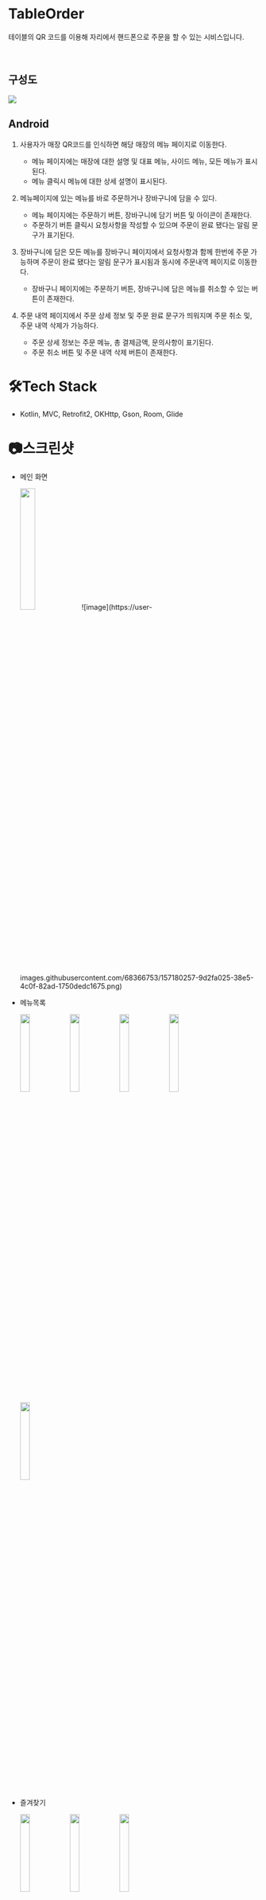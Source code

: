 # TableOrder
테이블의 QR 코드를 이용해 자리에서 핸드폰으로 주문을 할 수 있는 시비스입니다.

<br>

## 구성도
<img src="https://user-images.githubusercontent.com/69130921/137612709-e8773a2b-e283-47a4-9b6f-6d86acb5f9cc.png">





## Android
1. 사용자가 매장 QR코드를 인식하면 해당 매장의 메뉴 페이지로 이동한다.
   - 메뉴 페이지에는 매장에 대한 설명 및 대표 메뉴, 사이드 메뉴, 모든 메뉴가 표시된다.
   - 메뉴 클릭시 메뉴에 대한 상세 설명이 표시된다.

2. 메뉴페이지에 있는 메뉴를 바로 주문하거나 장바구니에 담을 수 있다.
   - 메뉴 페이지에는 주문하기 버튼, 장바구니에 담기 버튼 및 아이콘이 존재한다.
   - 주문하기 버튼 클릭시 요청사항을 작성할 수 있으며 주문이 완료 됐다는 알림 문구가 표기된다.

3. 장바구니에 담은 모든 메뉴를 장바구니 페이지에서 요청사항과 함께 한번에 주문 가능하며 주문이 완료 됐다는 알림 문구가 표시됨과 동시에 주문내역 페이지로 이동한다.
   - 장바구니 페이지에는 주문하기 버튼, 장바구니에 담은 메뉴를 취소할 수 있는 버튼이 존재한다.
   
4. 주문 내역 페이지에서 주문 상세 정보 및 주문 완료 문구가 띄워지며 주문 취소 및, 주문 내역 삭제가 가능하다.
   - 주문 상세 정보는 주문 메뉴, 총 결제금액, 문의사항이 표기된다.
   - 주문 취소 버튼 및 주문 내역 삭제 버튼이 존재한다.


# 🛠Tech Stack
* Kotlin, MVC, Retrofit2, OKHttp, Gson, Room, Glide

# 📷스크린샷
* 메인 화면

  <img src = "https://user-images.githubusercontent.com/68366753/157180257-9d2fa025-38e5-4c0f-82ad-1750dedc1675.png" width="25%" height="25%">
  ![image](https://user-images.githubusercontent.com/68366753/157180257-9d2fa025-38e5-4c0f-82ad-1750dedc1675.png)


      
      
  
  
* 메뉴목록


  <img src = "https://user-images.githubusercontent.com/68366753/157180408-ef83906d-c293-4cb2-87b9-8d53128497d3.png" width="20%" height="20%">  <img src = "https://user-images.githubusercontent.com/68366753/157180558-7a126021-0f4b-40a1-b211-81b26eab7bb1.png" width="20%" height="20%">  <img src = "https://user-images.githubusercontent.com/68366753/157180614-90649976-4683-4afa-90cd-58405716718d.png" width="20%" height="20%">
  <img src = "" width="20%" height="20%"><img src = "" width="20%" height="20%">
  
  

 
 

 

* 즐겨찾기  
  
  <img src = "https://user-images.githubusercontent.com/68366753/154833778-2555b0fb-5ad0-4151-9f2a-69a81e93b436.png" width="20%" height="20%">  <img src = "https://user-images.githubusercontent.com/68366753/154833794-e0d1a9a0-d352-428f-b41f-8a97f8fed582.png" width="20%" height="20%">  <img src = "https://user-images.githubusercontent.com/68366753/154833814-9eeed1a5-78d2-4b4a-976a-b6c8145bc3ca.png" width="20%" height="20%">  



## ADMIN 이용 방법
### 메인 페이지
1. 사용자가 서비스를 이용하기 위해서는 회원가입을 통해 
    아이디를 생성하고 로그인을 해야한다.

    - 로그인 생성: 우측 상단 'login' 버튼
    - 회원가입: 우측 상단 'sign-up' 버튼

2. 로그인을 하면 관리 페이지(Management)이동 하는 버튼이 생긴다.
    - 인증을 받아야만 보여지는 버튼이다.

<br>

### 관리 페이지
<strong>[테이블]</strong> -> 사용자가 테이블의 상태를 확인 및 테이블 수정이 가능한 페이지

1. 식당의 테이블 갯수에 따라 사용자가 수정 할 수 있다.
    
    - 우측 상단 '테이블 수정' 버튼 기능.

2. 테이블을 클릭했을 경우 해당 테이블의 자세한 정보들이 우측 view에 표시된다.
    - 정보: 주문내역, 요청사항 그리고 가격 합계

3. 테이블의 상태에 따라 색이 다르다.

    - 파란색: 접수만 되어있다는 표시
    - 노란색: 손님들이 주문한 음식을 조리중이라는 표시
    - 빨간색: 조리중과 조리완료 이 두가지 상태를 가지고 있는 표시
    - 회색   : 조리완료라는 상태 표시

<br>

<strong>[메뉴]</strong> -> 사용자가 메뉴를 설정할 수 있는 페이지이다.

1. '카테고리 추가' 버튼을 통해 사용자가 필요한 카테고리 추가할 수 있다.

    - 우측 상단 '카테고리 추가'

2. 오른쪽 view를 통해 메뉴를 추가할 수 있다.

    - 이미지, 음식이름, 가격, 음식 설명, 음식 분류
  
<br>

<strong>[접수내역]</strong> -> 주방에서 현재 접수, 조리중, 조리완료를 확인할 수 있는 페이지

1. '접수'는 현재 접수된 사항을 확인 할 수 있고 '조리시작'버튼을 누르면 '접수 상태'가 '조리중 상태'로 변경된다.

2.  손님이 특정 음식을 빼고 싶다고 할 시 '수정' 버튼을 눌러 특정 음식을 삭제 할 수 있다.

3.  손님이 주문을 빼고 싶을 시 '삭제' 버튼을 눌러 해당 접수 내역을 삭제 할 수 있다.

4.  접수내역이 조리중으로 이동되었을 시 해당 접수내역의 음식, 수량을 수정할 수 없다.

       - 수정: 음식들 우측에 x표시가 나타나고 누른다음 수정 완료를 클릭하여 해당 음식을 접수내역에서 삭제 및 수량 조절을 할 수 있다.
       - 삭제: 접수 내역을 삭제한다.
       - 시간표시: 우측 상단에 해당 접수가 얼마나 경과되었는지 확인 할 수 있다.
       
<br>

## Entity 매핑
<img src="https://user-images.githubusercontent.com/69130921/121806580-5eec5880-cc8b-11eb-97c4-c45b4688ea8d.png"><br>

